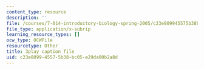 ```yaml
---
content_type: resource
description: ''
file: /courses/7-014-introductory-biology-spring-2005/c23e809945575b38bc05e29da00b2a8d_fQKMD2iFe5w.vtt
file_type: application/x-subrip
learning_resource_types: []
ocw_type: OCWFile
resourcetype: Other
title: 3play caption file
uid: c23e8099-4557-5b38-bc05-e29da00b2a8d
---
```

